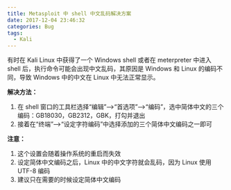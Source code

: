 ```yaml
---
title: Metasploit 中 shell 中文乱码解决方案
date: 2017-12-04 23:46:32
categories: Bug
tags:
  - Kali
---
```


有时在 Kali Linux 中获得了一个 Windows shell 或者在 meterpreter 中进入 shell 后，执行命令可能会出现中文乱码，其原因是 Windows 和 Linux 的编码不同，导致 Windows 中的中文在 Linux 中无法正常显示。

**解决方法：**

1. 在 shell 窗口的工具栏选择“编辑”——>“首选项”——>“编码”，选中简体中文的三个编码：GB18030，GB2312，GBK，打勾并退出
2. 接着在“终端”——>“设定字符编码”中选择添加的三个简体中文编码之一即可

**注意：**

1. 这个设置会随着操作系统的重启而失效
2. 设定简体中文编码之后，Linux 中的中文字符就会乱码，因为 Linux 使用 UTF-8 编码
3. 建议只在需要的时候设定简体中文编码
